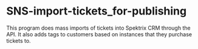 # SNS-import-tickets_for-publishing
 This program does mass imports of tickets into Spektrix CRM through the API. It also adds tags to customers based on instances that they purchase tickets to.

